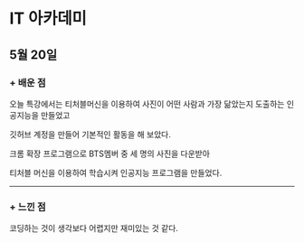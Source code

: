 IT 아카데미
=============
5월 20일
-------------
###  + 배운 점
오늘 특강에서는 티처블머신을 이용하여 사진이 어떤 사람과 가장 닮았는지 도출하는 인공지능을 만들었고

깃허브 계정을 만들어 기본적인 활동을 해 보았다.

크롬 확장 프로그램으로 BTS멤버 중 세 명의 사진을 다운받아

티처블 머신을 이용하여 학습시켜 인공지능 프로그램을 만들었다.

-------------

### + 느낀 점
코딩하는 것이 생각보다 어렵지만 재미있는 것 같다.
